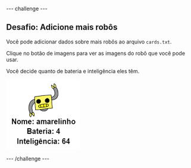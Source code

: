 --- challenge ---

## Desafio: Adicione mais robôs

Você pode adicionar dados sobre mais robôs ao arquivo `cards.txt`.

Clique no botão de imagens para ver as imagens do robô que você pode usar.

Você decide quanto de bateria e inteligência eles têm.

![screenshot](images/robotrumps-yellow.png)

--- /challenge ---